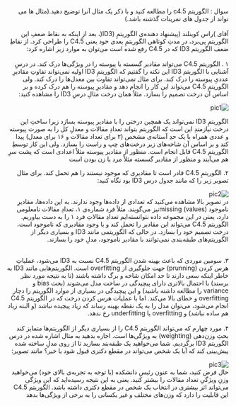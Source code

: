 <div dir="rtl">
سوال : الگوریتم c4.5 را مطالعه کنید و با ذکر یک مثال آنرا توضیح دهید.(مثال ها می تواند از جدول های تمرینات گذشته باشد.)
</div>
<br/>
<div dir="rtl">
آقای )راس کوینلند (پیشنهاد دهنده‌ی الگوریتمِ (ID3(، بعد از اینکه به نقاط ضعفِ این الگوریتم پی‌برد، در مدتِ کوتاهی الگوریتمِ بعدی خود یعنی C4.5 را طراحی کرد. از نقاطِ ضعف الگوریتم ID3 که در C4.5 رفع شده است می‌توان به موارد زیر اشاره کرد:
<div/>
<br/>
<div dir="rtl">  
۱  . الگوریتم C4.5 می‌تواند مقادیر گسسته یا پیوسته را در ویژگی‌ها درک کند. در درسِ آشنایی با الگوریتم ID3 این نکته را گفتیم که الگوریتمِ ID3 اولیه نمی‌تواند تفاوتِ مقادیرِ عددیِ پیوسته را درک کند. برای مثال نمی‌تواند تفاوت بین معدل‌ها را درک کند. ولی الگوریتمِ C4.5 می‌تواند این کار را انجام دهد و مقادیرِ پیوسته را هم درک کرده و بر اساس آن درخت تصمیم را بسازد. مثلاً همان درخت مثالِ درسِ ID3 را مشاهده کنید:

![pic1](https://github.com/semnan-university-ai/machine-learning-class/blob/main/excersiecs/Saedganjeey/21/1.png)
<br/>

الگوریتمِ ID3 نمی‌تواند یک همچین درختی را با مقادیر پیوسته بسازد زیرا ساختِ این درخت نیازمندِ این است که الگوریتم بتواند تعدادِ مقالات و معدلِ کل را به صورت پیوسته و عددی همراه با یک حدِ آستانه‌ی مشخص (۲ برای تعداد مقالات و ۱۶ برای معدل) پیدا کند و بر اساس آن شاخه‌های زیر درخت‌های چپ و راست را بسازد. ولی این کار توسطِ الگوریتم C4.5 قابل انجام است. منظور از مقادیر پیوسته مثلاً اعدادی است که پشت سرِ هم می‌آیند و منظور از مقادیر گسسته مثلاً مرد یا زن بودن است
<div/>
<div dir="rtl">  
۲. الگوریتمِ C4.5 قادر است تا مقادیری که موجود نیستند را هم تحمل کند. برای مثال تصویر زیر را که مانند جدول درس ID3 بود نگاه کنید:

![pic2](https://github.com/semnan-university-ai/machine-learning-class/blob/main/excersiecs/Saedganjeey/21/2.png)
<br/>
در تصویر بالا مشاهده می‌کنید که تعدادی از داده‌ها وجود ندارند. به این داده‌ها، مقادیرِ ناموجود (missing  (valuesنیز می‌گویند. مثلاً فرد شماره‌ی ۱، تعدادِ مقالات نامعلومی دارد، یعنی در این مجموعه داده نتوانسته‌ایم تعدادِ مقالاتِ فرد ۱ را به دست بیاوریم. الگوریتم C4.5 می‌تواند این مقادیر را تحمل کند و با وجود مقادیری که ناموجود است، درخت تصمیم خود را بسازد. در حالی که الگوریتمی مانند ID3 و بسیاری دیگر از الگوریتم‌های طبقه‌بندی نمی‌توانند با مقادیر ناموجود، مدلِ خود را بسازند.
<div/>
<br/>
<div dir="rtl">  
۳. سومین موردی که باعث بهینه شدن الگوریتم C4.5 نسبت به ID3 می‌شود، عملیاتِ هرس کردن (prunning) جهت جلوگیری از overfitting است. الگوریتم‌هایی مانند ID3 به خاطر اینکه سعی دارند تا حد امکان شاخه و برگ داشته باشند (تا به نتیجه مورد نظر برسند) با احتمال بالاتری دارای پیچیدگی در ساخت مدل می‌شوند (بحث bias و variance را مطالعه داشته باشید) و این پیچیدگی در بسیاری از موارد الگوریتم را دچار overfitting و خطای بالا می‌کند. اما با عملیات هرس کردن درخت که در الگوریتم C4.5 انجام می‌شود، می‌توان مدل را به یک نقطه بهینه رساند که زیاد پیچیده نباشد (و البته زیاد هم ساده نباشد) و overfitting یا  underfitting رخ ندهد.
<div/>
<br/>
<div dir="rtl">  
۴. مورد چهارم که می‌تواند الگوریتم C4.5 را از بسیاری دیگر از الگوریتم‌ها متمایز کند بحثِ وزن‌دهی (weighting) به ویژگی‌ها است. اجازه بدهید به مثال اشاره شده در درس الگوریتم ID3 برگردیم. شما می‌خواهید یک طبقه‌بند بسازید تا از روی مدلِ ساخته شده پیش‌بینی کند که آیا یک شخص می‌تواند در مقطع دکتری قبول شود یا خیر؟ مانند تصویر:

![pic3](https://github.com/semnan-university-ai/machine-learning-class/blob/main/excersiecs/Saedganjeey/21/3.png)
<br/>
حال فرض کنید، شما به عنون رئیسِ دانشکده (با توجه به تجربه‌ی بالای خود) می‌خواهید وزنِ ویژگیِ تعداد مقالات را بیشتر کنید. یعنی به این نتیجه رسیده‌اید که این ویژگی می‌تواند اثر بیشتری در انتخاب یک شخص در مقطع دکتری داشته باشد. الگوریتم C4.5 این قابلیت را دارد که وزن‌های مختلف و غیر یکسانی را به برخی از ویژگی‌ها بدهد
<div/>

